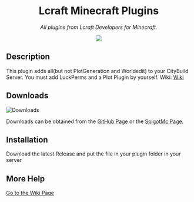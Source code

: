 <h1 align="center">Lcraft Minecraft Plugins</h1>
<p align="center"><i>All plugins from Lcraft Developers for Minecraft.</i></p>

<p align="center">
  <a target="_blank" href="https://www.spigotmc.org/resources/citybuild-plugin.95641/"><img src="https://static.spigotmc.org/img/spigot.png"></a>
</p>



## Description

This plugin adds all(but not PlotGeneration and Worldedit) to your
CityBuild Server. You must add LuckPerms and a
Plot Plugin by yourself.
Wiki: <a target="_blank" href="https://github.com/Lcraft-Developers/CityBuild-Plugin/wiki">Wiki</a>

## Downloads
![Downloads](https://img.shields.io/github/downloads/Lcraft-Developers/Lcraft-Minecraft-Plugins/total?event=push&label=Downloads&logo=github)

Downloads can be obtained from the [GitHub Page](https://github.com/Lcraft-Developers/Lcraft-Minecraft-Plugins) or the [SpigotMc Page](https://www.spigotmc.org/resources/lcraft-apis.97603/).


## Installation

Download the latest Release and put the file in
your plugin folder in your server

## More Help
[Go to the Wiki Page](https://github.com/Lcraft-Developers/Lcraft-APIs/wiki)